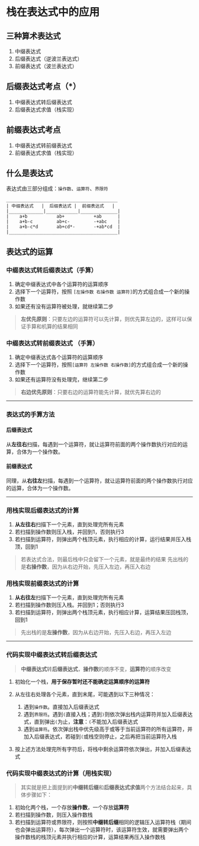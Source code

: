 # 栈在表达式中的应用

## 三种算术表达式
1. 中缀表达式
2. 后缀表达式（逆波兰表达式）
3. 前缀表达式（波兰表达式）

## 后缀表达式考点（*）
1. 中缀表达式转后缀表达式
2. 后缀表达式求值（栈实现）

## 前缀表达式考点
1. 中缀表达式转前缀表达式
2. 前缀表达式求值（栈实现）

## 什么是表达式

表达式由三部分组成：`操作数`、`运算符`、`界限符`

    __________________________________________
    | 中缀表达式   |  后缀表达式 |  前缀表达式   |                            
    |_____________|____________|______________|
    |    a+b           ab+           +ab      |
    |    a+b-c         ab+c-         -+abc    |
    |    a+b-c*d       ab+cd*-       -+ab*cd  |                         
    |_________________________________________|
    
## 表达式的运算

### 中缀表达式转后缀表达式（手算）

1. 确定中缀表达式中各个运算符的运算顺序
2. 选择下一个运算符，按照 ``[左操作数 右操作数 运算符]``的方式组合成一个新的操作数
3. 如果还有没有运算符被处理，就继续第二步
>**左优先原则**：只要左边的运算符可以先计算，则优先算左边的，这样可以保证手算和机算的结果相同

### 中缀表达式转前缀表达式 （手算）
1. 确定中缀表达式各个运算符的运算顺序
2. 选择下一个运算符，按照``[运算符 左操作数 右操作数]``的方式组合成一个新的操作数
3. 如果还有运算符没有处理完，继续第二步
>**右边优先原则**：只要右边的运算符能先计算，就优先算右边的
***

### 表达式的手算方法
#### 后缀表达式
从**左往右**扫描，每遇到一个运算符，就让运算符前面的两个操作数执行对应的运算，合体为一个操作数。

#### 前缀表达式
同理，从**右往左**扫描，每遇到一个运算符，就让运算符前面的两个操作数执行对应的运算，合体为一个操作数。

***
### 用栈实现后缀表达式的计算
1. **从左往右**扫描下一个元素，直到处理完所有元素
2. 若扫描到操作数则压入栈，并回到1，否则执行3
3. 若扫描到运算符，则弹出两个栈顶元素，执行相应的计算，运行结果并压入栈顶，回到1
>若表达式合法，则最后栈中只会留下一个元素，就是最终的结果
>先出栈的是**右操作数**，因为从右边开始，先压入左边，再压入右边

### 用栈实现前缀表达式的计算
1. **从右往左**扫描下一个元素，直到处理完所有元素
2. 若扫描到操作数则压入栈。并回到1；否则执行3
3. 若扫描到运算符，则弹出两个栈顶元素，执行相应计算，运算结果压回栈顶，回到1
>先出栈的是**左操作数**，因为从右边开始，先压入右边，再压入左边

***
### 代码实现中缀表达式转后缀表达式

>**中缀表达式**转**后缀表达式**，**操作数**的顺序不变，**运算符**的顺序改变

1. 初始化一个栈，**用于保存暂时还不能确定运算顺序的运算符**
2. 从左往右处理各个元素，直到末尾，可能遇到以下三种情况：
   1. 遇到`操作数`。直接加入后缀表达式
   2. 遇到`界限符`。遇到`(`直接入栈；遇到`)`则依次弹出栈内运算符并加入后缀表达式，直到弹出`(`为止，**注意**：`(`不能加入后缀表达式
   3. 遇到`运算符`。依次弹出栈中优先级高于或等于当前运算符的所有运算符，并加入后缀表达式，若碰到`(`或栈空则停止，之后再把当前运算符入栈

3. 按上述方法处理完所有字符后，将栈中剩余运算符依次弹出，并加入后缀表达式

### 代码实现中缀表达式的计算（用栈实现）
> 其实就是把上面提到的**中缀转后缀**和**后缀表达式求值**两个方法结合起来，具体步骤如下：

1. 初始化两个栈，一个存放**操作数**，一个存放**运算符**
2. 若扫描到操作数，则压入操作数栈
3. 若扫描到运算符或界限符，则按照**中缀转后缀**相同的逻辑压入运算符栈（期间也会弹出运算符），每次弹出一个运算符时，该运算符生效，就需要弹出两个操作数栈的栈顶元素并执行相应的计算，运算结果再压入操作数栈